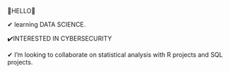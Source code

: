 👋HELLO👋

 ✔  learning DATA SCIENCE.  
 
 ✔️INTERESTED IN CYBERSECURITY
 
 ✔ I’m looking to collaborate on statistical analysis with R projects and SQL projects.
 

 
                 
          



